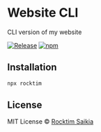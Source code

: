 # Website CLI

CLI version of my website

[![Release](https://github.com/rocktimsaikia/rocktimsaikia/actions/workflows/release.yaml/badge.svg)](https://github.com/rocktimsaikia/rocktimsaikia/actions/workflows/release.yaml) [![npm](https://img.shields.io/npm/v/rocktimsaikia?color=brightgreen)](https://www.npmjs.com/package/rocktimsaikia)

## Installation

```sh
npx rocktim
```

## License

MIT License &copy; [Rocktim Saikia](https://github.com/rocktimsaikia)
